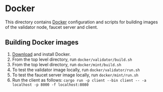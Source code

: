 # Docker

This directory contains [Docker](https://www.docker.com/) configuration and scripts for building images of the validator node, faucet server and client.

## Building Docker images

1. [Download](https://docs.docker.com/install/) and install Docker.
2. From the top level directory, run `docker/validator/build.sh`
3. From the top level directory, run `docker/mint/build.sh`
4. To test the validator image locally, run `docker/validator/run.sh`
5. To test the faucet server image locally, run `docker/mint/run.sh`
6. Run the client as follows:
   `cargo run -p client --bin client -- -a localhost -p 8000 -f localhost:8080`
